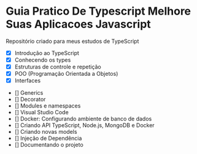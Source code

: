 # Guia Pratico De Typescript Melhore Suas Aplicacoes Javascript
Repositório criado para meus estudos de TypeScript

- [x] Introdução ao TypeScript
- [x] Conhecendo os types
- [x] Estruturas de controle e repetição
- [x] POO (Programação Orientada a Objetos)
- [x] Interfaces
- [] Generics
- [] Decorator
- [] Modules e namespaces
- [] Visual Studio Code
- [] Docker: Configurando ambiente de banco de dados
- [] Criando API TypeScript, Node.js, MongoDB e Docker
- [] Criando novas models
- [] Injeção de Dependência
- [] Documentando o projeto